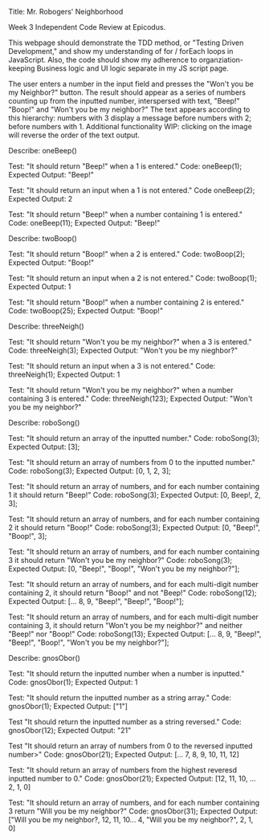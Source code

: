 Title: Mr. Robogers' Neighborhood

Week 3 Independent Code Review at Epicodus.

This webpage should demonstrate the TDD method, or "Testing Driven Development," and show my understanding of for / forEach loops in JavaScript. Also, the code should show my adherence to organziation- keeping Business logic and UI logic separate in my JS script page.

The user enters a number in the input field and presses the "Won't you be my Neighbor?" button. The result should appear as a series of numbers counting up from the inputted number, interspersed with text, "Beep!" "Boop!" and "Won't you be my neighbor?" The text appears according to this hierarchy: numbers with 3 display a message before numbers with 2; before numbers with 1. Additional functionality WIP: clicking on the image will reverse the order of the text output.

Describe: oneBeep()

Test: "It should return "Beep!" when a 1 is entered."
Code: oneBeep(1);
Expected Output: "Beep!"

Test: "It should return an input when a 1 is not entered."
Code oneBeep(2);
Expected Output: 2

Test: "It should return "Beep!" when a number containing 1 is entered."
Code: oneBeep(11);
Expected Output: "Beep!"



Describe: twoBoop()

Test: "It should return "Boop!" when a 2 is entered."
Code: twoBoop(2);
Expected Output: "Boop!"

Test: "It should return an input when a 2 is not entered."
Code: twoBoop(1);
Expected Output: 1

Test: "It should return "Boop!" when a number containing 2 is entered."
Code: twoBoop(25);
Expected Output: "Boop!"

Describe: threeNeigh()

Test: "It should return "Won't you be my neighbor?" when a 3 is entered."
Code: threeNeigh(3);
Expected Output: "Won't you be my nieghbor?"

Test: "It should return an input when a 3 is not entered."
Code: threeNeigh(1);
Expected Output: 1

Test: "It should return "Won't you be my neighbor?" when a number containing 3 is entered."
Code: threeNeigh(123);
Expected Output: "Won't you be my neighbor?"

Describe: roboSong()

Test: "It should return an array of the inputted number."
Code: roboSong(3);
Expected Output: [3];

Test: "It should return an array of numbers from 0 to the inputted number."
Code: roboSong(3);
Expected Output: [0, 1, 2, 3];

Test: "It should return an array of numbers, and for each number containing 1 it should return "Beep!"
Code: roboSong(3);
Expected Output: [0, Beep!, 2, 3];

Test: "It should return an array of numbers, and for each number containing 2 it should return "Boop!"
Code: roboSong(3);
Expected Output: [0, "Beep!", "Boop!", 3];

Test: "It should return an array of numbers, and for each number containing 3 it should return "Won't you be my neighbor?"
Code: roboSong(3);
Expected Output: [0, "Beep!", "Boop!", "Won't you be my neighbor?"];

Test: "It should return an array of numbers, and for each multi-digit number containing 2, it should return "Boop!" and not "Beep!"
Code: roboSong(12);
Expected Output: [... 8, 9, "Beep!", "Beep!", "Boop!"];

Test: "It should return an array of numbers, and for each multi-digit number containing 3, it should return "Won't you be my neighbor?" and neither "Beep!" nor "Boop!"
Code: roboSong(13);
Expected Output: [... 8, 9, "Beep!", "Beep!", "Boop!", "Won't you be my neighbor?"];

Describe: gnosObor()

Test: "It should return the inputted number when a number is inputted."
Code: gnosObor(1);
Expected Output: 1

Test: "It should return the inputted number as a string array."
Code: gnosObor(1);
Expected Output: ["1"] 

Test "It should return the inputted number as a string reversed."
Code: gnosObor(12);
Expected Output: "21"

Test "It should return an array of numbers from 0 to the reversed inputted number>"
Code: gnosObor(21);
Expected Output: [... 7, 8, 9, 10, 11, 12]

Test: "It should return an array of numbers from the highest reveresd inputted number to 0."
Code: gnosObor(21);
Expected Output: [12, 11, 10, ... 2, 1, 0]

Test: "It should return an array of numbers, and for each number containing 3 return "Will you be my neighbor?"
Code: gnosObor(31);
Expected Output: ["Will you be my neighbor?, 12, 11, 10... 4, "Will you be my neighbor?", 2, 1, 0]